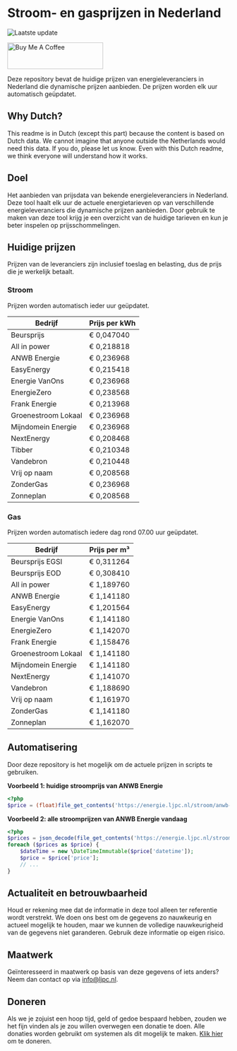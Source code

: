 # Stroom- en gasprijzen in Nederland

![Laatste update](https://img.shields.io/badge/laatste%20update-2024--07--16%2005%3A00%20CET-brightgreen)

<a href="https://www.buymeacoffee.com/Lars-" target="_blank"><img src="https://cdn.buymeacoffee.com/buttons/v2/default-orange.png" alt="Buy Me A Coffee" height="60" style="height: 60px !important;width: 217px !important;" ></a>

Deze repository bevat de huidige prijzen van energieleveranciers in Nederland die dynamische prijzen aanbieden. De prijzen worden elk uur automatisch geüpdatet.

## Why Dutch?

This readme is in Dutch (except this part) because the content is based on Dutch data. We cannot imagine that anyone outside the Netherlands would need this data. If you do, please let us know. Even with this Dutch readme, we think
everyone will understand how it works.

## Doel

Het aanbieden van prijsdata van bekende energieleveranciers in Nederland. Deze tool haalt elk uur de actuele energietarieven op van verschillende energieleveranciers die dynamische prijzen aanbieden. Door gebruik te maken van deze tool
krijg je een overzicht van de huidige tarieven en kun je beter inspelen op prijsschommelingen.

## Huidige prijzen

Prijzen van de leveranciers zijn inclusief toeslag en belasting, dus de prijs die je werkelijk betaalt.

### Stroom

Prijzen worden automatisch ieder uur geüpdatet.

 Bedrijf | Prijs per kWh 
---------|---------------
Beursprijs | € 0,047040
All in power | € 0,218818
ANWB Energie | € 0,236968
EasyEnergy | € 0,215418
Energie VanOns | € 0,236968
EnergieZero | € 0,238568
Frank Energie | € 0,213968
Groenestroom Lokaal | € 0,236968
Mijndomein Energie | € 0,236968
NextEnergy | € 0,208468
Tibber | € 0,210348
Vandebron | € 0,210448
Vrij op naam | € 0,208568
ZonderGas | € 0,236968
Zonneplan | € 0,208568


### Gas

Prijzen worden automatisch iedere dag rond 07.00 uur geüpdatet.

 Bedrijf | Prijs per m³ 
---------|--------------
Beursprijs EGSI | € 0,311264
Beursprijs EOD | € 0,308410
All in power | € 1,189760
ANWB Energie | € 1,141180
EasyEnergy | € 1,201564
Energie VanOns | € 1,141180
EnergieZero | € 1,142070
Frank Energie | € 1,158476
Groenestroom Lokaal | € 1,141180
Mijndomein Energie | € 1,141180
NextEnergy | € 1,141070
Vandebron | € 1,188690
Vrij op naam | € 1,161970
ZonderGas | € 1,141180
Zonneplan | € 1,162070


## Automatisering

Door deze repository is het mogelijk om de actuele prijzen in scripts te gebruiken.

**Voorbeeld 1: huidige stroomprijs van ANWB Energie**

```php
<?php
$price = (float)file_get_contents('https://energie.ljpc.nl/stroom/anwb-energie-nu.txt');

```

**Voorbeeld 2: alle stroomprijzen van ANWB Energie vandaag**

```php
<?php
$prices = json_decode(file_get_contents('https://energie.ljpc.nl/stroom/all-in-power-vandaag.json'),true);
foreach ($prices as $price) {
    $dateTime = new \DateTimeImmutable($price['datetime']);
    $price = $price['price'];
    // ...
}
```

## Actualiteit en betrouwbaarheid

Houd er rekening mee dat de informatie in deze tool alleen ter referentie wordt verstrekt. We doen ons best om de gegevens zo nauwkeurig en actueel mogelijk te houden, maar we kunnen de volledige nauwkeurigheid van de gegevens niet
garanderen. Gebruik deze informatie op eigen risico.

## Maatwerk

Geïnteresseerd in maatwerk op basis van deze gegevens of iets anders? Neem dan contact op
via [info@ljpc.nl](mailto:info@ljpc.nl?subject=Energie%20prijzen).

## Doneren

Als we je zojuist een hoop tijd, geld of gedoe bespaard hebben, zouden we het fijn vinden als je zou willen overwegen een
donatie te doen. Alle donaties worden gebruikt om systemen als dit mogelijk te
maken. [Klik hier](https://www.buymeacoffee.com/Lars-) om te doneren.
